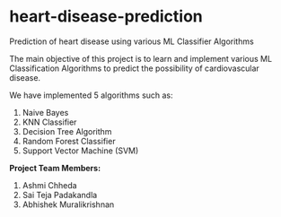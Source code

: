 # heart-disease-prediction
Prediction of heart disease using various ML Classifier Algorithms

The main objective of this project is to learn and implement various ML Classification Algorithms to predict the possibility of cardiovascular disease. <br/>

We have implemented 5 algorithms such as: <br/>
1. Naive Bayes
2. KNN Classifier
3. Decision Tree Algorithm
4. Random Forest Classifier
5. Support Vector Machine (SVM)

**Project Team Members:** <br/>
1. Ashmi Chheda
2. Sai Teja Padakandla
3. Abhishek Muralikrishnan
